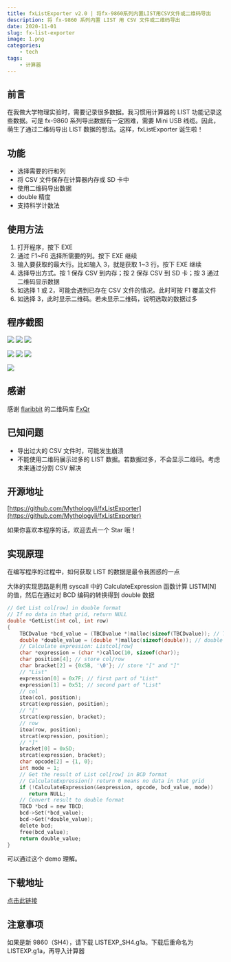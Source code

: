 ```yaml
---
title: fxListExporter v2.0 | 将fx-9860系列内置LIST用CSV文件或二维码导出
description: 将 fx-9860 系列内置 LIST 用 CSV 文件或二维码导出
date: 2020-11-01
slug: fx-list-exporter
image: 1.png
categories:
    - tech
tags:
    - 计算器
---
```


## 前言

在我做大学物理实验时，需要记录很多数据。我习惯用计算器的 LIST 功能记录这些数据。可是 fx-9860 系列导出数据有一定困难，需要 Mini USB 线缆。因此，萌生了通过二维码导出 LIST 数据的想法。这样，fxListExporter 诞生啦！

## 功能

+ 选择需要的行和列
+ 将 CSV 文件保存在计算器内存或 SD 卡中
+ 使用二维码导出数据
+ double 精度
+ 支持科学计数法
 
## 使用方法

1. 打开程序，按下 EXE
2. 通过 F1~F6 选择所需要的列。按下 EXE 继续
3. 输入要获取的最大行。比如输入 3，就是获取 1~3 行。按下 EXE 继续
4. 选择导出方式。按 1 保存 CSV 到内存；按 2 保存 CSV 到 SD 卡；按 3 通过二维码显示数据
5. 如选择 1 或 2，可能会遇到已存在 CSV 文件的情况。此时可按 F1 覆盖文件
6. 如选择 3，此时显示二维码。若未显示二维码，说明选取的数据过多

## 程序截图

![](1.png)
![](2.png)
![](3.png)

![](4.png)
![](5.png)
![](6.png)

![](7.jpg)

## 感谢

感谢 [flaribbit](https://github.com/flaribbit) 的二维码库 [FxQr](https://github.com/flaribbit/FxQr)

## 已知问题

+ 导出过大的 CSV 文件时，可能发生崩溃
+ 不能使用二维码展示过多的 LIST 数据。若数据过多，不会显示二维码。考虑未来通过分割 CSV 解决
 
## 开源地址

[https://github.com/Mythologyli/fxListExporter](https://github.com/Mythologyli/fxListExporter)

如果你喜欢本程序的话，欢迎去点一个 Star 哦！

## 实现原理

在编写程序的过程中，如何获取 LIST 的数据是最令我困惑的一点

大体的实现思路是利用 syscall 中的 CalculateExpression 函数计算 LISTM[N] 的值，然后在通过对 BCD 编码的转换得到 double 数据

```c
// Get List col[row] in double format
// If no data in that grid, return NULL
double *GetList(int col, int row)
{
    TBCDvalue *bcd_value = (TBCDvalue *)malloc(sizeof(TBCDvalue)); // TBCDvalue format result
    double *double_value = (double *)malloc(sizeof(double)); // double value
    // Calculate expression: Listcol[row]
    char *expression = (char *)calloc(10, sizeof(char));
    char position[4]; // store col/row
    char bracket[2] = {0x5B, '\0'}; // store "[" and "]"
    // "List"
    expression[0] = 0x7F; // first part of "List"
    expression[1] = 0x51; // second part of "List"
    // col
    itoa(col, position);
    strcat(expression, position);
    // "["
    strcat(expression, bracket);
    // row
    itoa(row, position);
    strcat(expression, position);
    // "]"
    bracket[0] = 0x5D;
    strcat(expression, bracket);
    char opcode[2] = {1, 0};
    int mode = 1;
    // Get the result of List col[row] in BCD format
    // CalculateExpression() return 0 means no data in that grid
    if (!CalculateExpression(&expression, opcode, bcd_value, mode))
       return NULL;
    // Convert result to double format 
    TBCD *bcd = new TBCD;
    bcd->Set(*bcd_value);
    bcd->Get(*double_value);
    delete bcd;
    free(bcd_value);
    return double_value;
}
```

可以通过这个 demo 理解。

## 下载地址

[点击此链接](https://cloud.akashic.cc/#s/6EcqHrhQ)

## 注意事项

如果是新 9860（SH4），请下载 LISTEXP_SH4.g1a。下载后重命名为 LISTEXP.g1a，再导入计算器